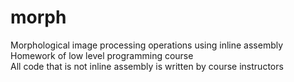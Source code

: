 # morph
Morphological image processing operations using inline assembly <br />
Homework of low level programming course <br />
All code that is not inline assembly is written by course instructors

